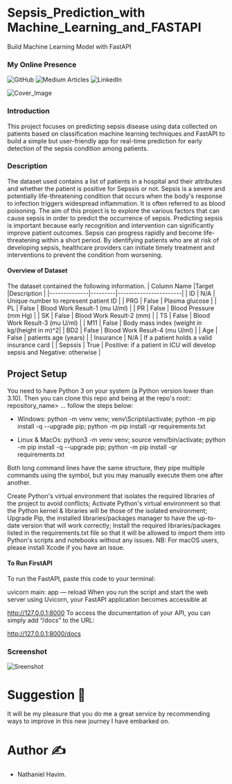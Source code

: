 # Sepsis_Prediction_with Machine_Learning_and_FASTAPI
Build Machine Learning Model with FastAPI

### My Online Presence
![GitHub](https://github.com/nhavim) ![Medium Articles](https://medium.com/@nhavim123) ![LinkedIn](https://www.linkedin.com/in/nathaniel-havim)

![Cover_Image](https://www.google.com/imgres?imgurl=https%3A%2F%2Fwww.labiotech.eu%2Fwp-content%2Fuploads%2F2019%2F09%2Fsepsis-diagnosis-abionic-blood-infection-1200x900.jpg&tbnid=bEgNGx2-f9cCOM&vet=10COYBEDMotAJqFwoTCLDsjpD_hIADFQAAAAAdAAAAABAE..i&imgrefurl=https%3A%2F%2Fwww.labiotech.eu%2Ftrends-news%2Fabionic-sepsis-diagnosis%2F&docid=3-oSp4WDxceMCM&w=1200&h=900&q=sepsis%20images&hl=en&ved=0COYBEDMotAJqFwoTCLDsjpD_hIADFQAAAAAdAAAAABAE)

### Introduction
This project focuses on predicting sepsis disease using data collected on patients based on classification machine learning techniques and FastAPI to build a simple but user-friendly app for real-time prediction for early detection of the sepsis condition among patients.

### Description
The dataset used contains a list of patients in a hospital and their attributes and whether the patient is positive for Sepssis or not.
Sepsis is a severe and potentially life-threatening condition that occurs when the body's response to infection triggers widespread inflammation. It is often referred to as blood poisoning.
The aim of this project is to explore the various factors that can cause sepsis in order to predict the occurrence of sepsis.
Predicting sepsis is important because early recognition and intervention can significantly improve patient outcomes. Sepsis can progress rapidly and become life-threatening within a short period. By identifying patients who are at risk of developing sepsis, healthcare providers can initiate timely treatment and interventions to prevent the condition from worsening.

#### Overview of Dataset
The dataset contained the following information.
| Column Name	 |Target	 |Description            |
|--------------|---------|-----------------------|
|  ID	         | N/A	   | Unique number to represent patient ID |
|  PRG	       | False   | Plasma glucose |
|  PL	         | False   | Blood Work Result-1 (mu U/ml) |
|  PR	         | False	 | Blood Pressure (mm Hg)        |
|  SK	         | False	 | Blood Work Result-2 (mm)      |
|  TS	         | False	 | Blood Work Result-3 (mu U/ml) |
|  M11	       | False	 | Body mass index (weight in kg/(height in m)^2|
|  BD2	       | False	 | Blood Work Result-4 (mu U/ml) |
|  Age	       | False	 | patients age (years) |
|  Insurance	 | N/A	   | If a patient holds a valid insurance card |
|  Sepssis	   | True	   | Positive: if a patient in ICU will develop sepsis and Negative: otherwise |

## Project Setup
You need to have Python 3 on your system (a Python version lower than 3.10). Then you can clone this repo and being at the repo's root:: repository_name> ... follow the steps below:

- Windows:
python -m venv venv; venv\Scripts\activate; python -m pip install -q --upgrade pip; python -m pip install -qr requirements.txt

- Linux & MacOs:
python3 -m venv venv; source venv/bin/activate; python -m pip install -q --upgrade pip; python -m pip install -qr requirements.txt

Both long command lines have the same structure, they pipe multiple commands using the symbol, but you may manually execute them one after another.

Create Python's virtual environment that isolates the required libraries of the project to avoid conflicts;
Activate Python's virtual environment so that the Python kernel & libraries will be those of the isolated environment;
Upgrade Pip, the installed libraries/packages manager to have the up-to-date version that will work correctly;
Install the required libraries/packages listed in the requirements.txt file so that it will be allowed to import them into Python's scripts and notebooks without any issues.
NB: For macOS users, please install Xcode if you have an issue.

#### To Run FirstAPI
To run the FastAPI, paste this code to your terminal:

uvicorn main: app — reload
When you run the script and start the web server using Uvicorn, your FastAPI application becomes accessible at

http://127.0.0.1:8000
To access the documentation of your API, you can simply add “/docs” to the URL:

http://127.0.0.1:8000/docs

### Screenshot

![Sreenshot](https://user-images.githubusercontent.com/102419217/243078928-a8352c5f-afea-43b1-8bf5-c24607cf3481.gif)

# Suggestion :handshake:
It will be my pleasure that you do me a great service by recommending ways to improve in this new journey I have embarked on.

# Author :writing_hand:
+ Nathaniel Havim.
